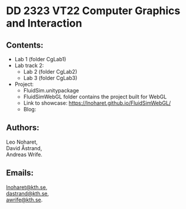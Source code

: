 # DD 2323 VT22 Computer Graphics and Interaction

## Contents:   
- Lab 1 (folder CgLab1)  
- Lab track 2:
  - Lab 2 (folder CgLab2)   
  - Lab 3 (folder CgLab3)   
- Project: 
  - FluidSim.unitypackage
  - FluidSimWebGL folder contains the project built for WebGL  
  - Link to showcase: https://lnoharet.github.io/FluidSimWebGL/
  - Blog:

## Authors:
 Leo Noharet,    
 David Åstrand,   
 Andreas Wrife.  

## Emails:
 lnoharet@kth.se,   
 dastrand@kth.se,   
 awrife@kth.se.   
